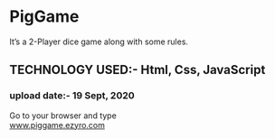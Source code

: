 # PigGame
 It’s a 2-Player dice game along with some rules. <br>
## TECHNOLOGY USED:- Html, Css, JavaScript
### upload date:- 19 Sept, 2020
Go to your browser and type<br>
www.piggame.ezyro.com
